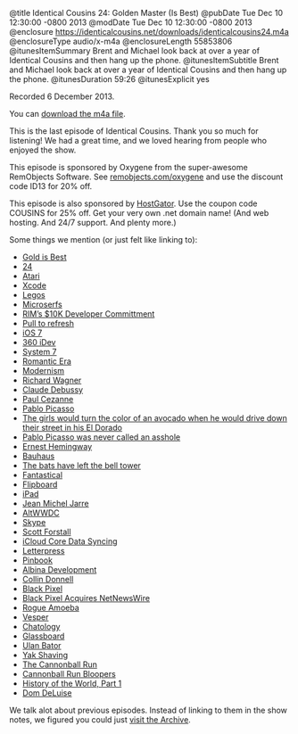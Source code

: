 @title Identical Cousins 24: Golden Master (Is Best)
@pubDate Tue Dec 10 12:30:00 -0800 2013
@modDate Tue Dec 10 12:30:00 -0800 2013
@enclosure https://identicalcousins.net/downloads/identicalcousins24.m4a
@enclosureType audio/x-m4a
@enclosureLength 55853806
@itunesItemSummary Brent and Michael look back at over a year of Identical Cousins and then hang up the phone.
@itunesItemSubtitle Brent and Michael look back at over a year of Identical Cousins and then hang up the phone.
@itunesDuration 59:26
@itunesExplicit yes

Recorded 6 December 2013.

You can <a href="https://identicalcousins.net/downloads/identicalcousins24.m4a">download the m4a file</a>.

This is the last episode of Identical Cousins. Thank you so much for listening! We had a great time, and we loved hearing from people who enjoyed the show.

This episode is sponsored by Oxygene from the super-awesome RemObjects Software. See [remobjects.com/oxygene](http://remobjects.com/oxygene) and use the discount code ID13 for 20% off.

This episode is also sponsored by <a href="http://www.hostgator.com/">HostGator</a>. Use the coupon code COUSINS for 25% off. Get your very own .net domain name! (And web hosting. And 24/7 support. And plenty more.)

Some things we mention (or just felt like linking to):

<ul>
<li><a href="http://www.youtube.com/watch?v=n7-RetY7fGo">Gold is Best</a></li>
<li><a href="http://www.imdb.com/title/tt0285331/">24</a></li>
<li><a href="http://www.atari.com/">Atari</a></li>
<li><a href="https://developer.apple.com/xcode/">Xcode</a></li>
<li><a href="http://www.lego.com/">Legos</a></li>
<li><a href="http://en.wikipedia.org/wiki/Microserfs">Microserfs</a></li>
<li><a href="https://developer.blackberry.com/builtforblackberry/commitment/">RIM’s $10K Developer Committment</a></li>
<li><a href="http://www.theverge.com/2013/5/21/4350826/twitter-pull-to-refresh-patent-innovators-patent-agreement-announced">Pull to refresh</a></li>
<li><a href="http://www.apple.com/ios/">iOS 7</a></li>
<li><a href="http://www.360idev.com/">360 iDev</a></li>
<li><a href="http://en.wikipedia.org/wiki/System_7">System 7</a></li>
<li><a href="http://en.wikipedia.org/wiki/Romanticism">Romantic Era</a></li>
<li><a href="http://en.wikipedia.org/wiki/Modernism">Modernism</a></li>
<li><a href="http://en.wikipedia.org/wiki/Richard_Wagner">Richard Wagner</a></li>
<li><a href="http://en.wikipedia.org/wiki/Claude_Debussy">Claude Debussy</a></li>
<li><a href="http://www.paul-cezanne.org/">Paul Cezanne</a></li>
<li><a href="http://en.wikipedia.org/wiki/Pablo_Picasso">Pablo Picasso</a></li>
<li><a href="http://www.youtube.com/watch?v=Kc2iLAubras">The girls would turn the color of an avocado when he would drive down their street in his El Dorado</a></li>
<li><a href="http://www.youtube.com/watch?v=69Ro_QC2V9U">Pablo Picasso was never called an asshole</a></li>
<li><a href="http://en.wikipedia.org/wiki/Ernest_Hemingway">Ernest Hemingway</a></li>
<li><a href="http://en.wikipedia.org/wiki/Bauhaus">Bauhaus</a></li>
<li><a href="http://www.youtube.com/watch?v=OKRJfIPiJGY">The bats have left the bell tower</a></li>
<li><a href="http://flexibits.com/fantastical-iphone">Fantastical</a></li>
<li><a href="https://flipboard.com">Flipboard</a></li>
<li><a href="http://www.apple.com/ipad/">iPad</a></li>
<li><a href="http://en.wikipedia.org/wiki/Jean_Michel_Jarre">Jean Michel Jarre</a></li>
<li><a href="http://altwwdc.com/">AltWWDC</a></li>
<li><a href="http://www.skype.com/">Skype</a></li>
<li><a href="http://en.wikipedia.org/wiki/Scott_Forstall">Scott Forstall</a></li>
<li><a href="http://www.imore.com/icloud-gets-kicked-core-data-sync-totally-had-it-coming">iCloud Core Data Syncing</a></li>
<li><a href="https://itunes.apple.com/us/app/letterpress-word-game/id526619424">Letterpress</a></li>
<li><a href="https://itunes.apple.com/us/app/pinbook-for-pinboard/id564452716">Pinbook</a></li>
<li><a href="http://albinadevelopment.com">Albina Development</a></li>
<li><a href="http://collindonnell.com/">Collin Donnell</a></li>
<li><a href="http://blackpixel.com/">Black Pixel</a></li>
<li><a href="http://daringfireball.net/2011/06/netnewswire_black_pixel">Black Pixel Acquires NetNewsWire</a></li>
<li><a href="http://rogueamoeba.com/">Rogue Amoeba</a></li>
<li><a href="http://vesperapp.co/">Vesper</a></li>
<li><a href="http://flexibits.com/chatology">Chatology</a></li>
<li><a href="http://glassboard.com/">Glassboard</a></li>
<li><a href="http://en.wikipedia.org/wiki/Ulan_Bator">Ulan Bator</a></li>
<li><a href="http://www.youtube.com/watch?v=kRD5RUUkxq4">Yak Shaving</a></li>
<li><a href="http://www.imdb.com/title/tt0082136/">The Cannonball Run</a></li>
<li><a href="http://www.youtube.com/watch?v=dZ5QpdM3B30">Cannonball Run Bloopers</a></li>
<li><a href="http://www.youtube.com/watch?v=I48hr8HhDv0">History of the World, Part 1</a></li>
<li><a href="http://www.youtube.com/watch?v=mitF1kpMbvg">Dom DeLuise</a></li>
</ul>

We talk alot about previous episodes. Instead of linking to them in the show notes, we figured you could just <a href="http://identicalcousins.net/archive">visit the Archive</a>.

